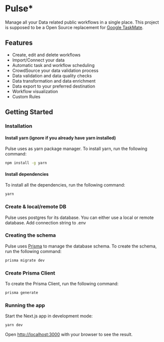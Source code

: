 # Pulse*

Manage all your Data related public workflows in a single place.
This project is supposed to be a Open Source replacement for [Google TaskMate](https://taskmate.google.com/).

## Features

- Create, edit and delete workflows
- Import/Connect your data
- Automatic task and workflow scheduling
- CrowdSource your data validation process
- Data validation and data quality checks
- Data transformation and data enrichment
- Data export to your preferred destination
- Workflow visualization
- Custom Rules

## Getting Started

### Installation

#### Install yarn (ignore if you already have yarn installed)
Pulse uses as yarn package manager. To install yarn, run the following command:
```bash
npm install -g yarn
```

#### Install dependencies

To install all the dependencies, run the following command:

```bash
yarn
```

### Create & local/remote DB

Pulse uses postgres for its database. You can either use a local or remote database.
Add connection string to .env

### Creating the schema
Pulse uses [Prisma](https://www.prisma.io/) to manage the database schema. To create the schema, run the following command:

```bash
prisma migrate dev
```

### Create Prisma Client
To create the Prisma Client, run the following command:

```bash
prisma generate
```

### Running the app
Start the Next.js app in development mode:

```bash
yarn dev
```

Open [http://localhost:3000](http://localhost:3000) with your browser to see the result.
